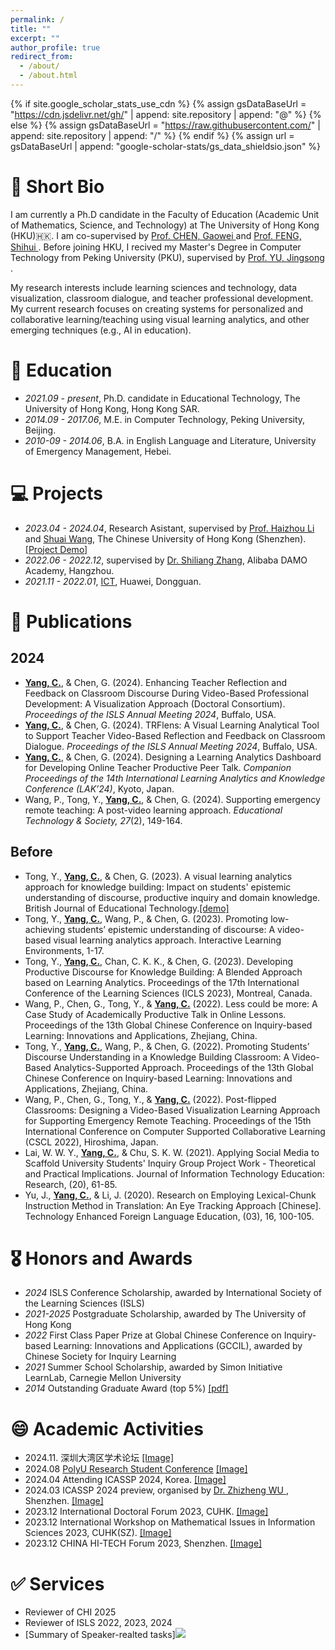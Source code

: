 ```yaml
---
permalink: /
title: ""
excerpt: ""
author_profile: true
redirect_from: 
  - /about/
  - /about.html
---
```


{% if site.google_scholar_stats_use_cdn %}
{% assign gsDataBaseUrl = "https://cdn.jsdelivr.net/gh/" | append: site.repository | append: "@" %}
{% else %}
{% assign gsDataBaseUrl = "https://raw.githubusercontent.com/" | append: site.repository | append: "/" %}
{% endif %}
{% assign url = gsDataBaseUrl | append: "google-scholar-stats/gs_data_shieldsio.json" %}

<span class='anchor' id='about-me'></span>

# 👤 Short Bio
I am currently a Ph.D candidate in the Faculty of Education (Academic Unit of Mathematics, Science, and Technology) at The University of Hong Kong (HKU)🇭🇰. I am co-supervised by <a href="https://web.edu.hku.hk/faculty-academics/gwchen"> Prof. CHEN, Gaowei </a> and <a href="https://web.edu.hku.hk/faculty-academics/shihuife"> Prof. FENG, Shihui </a>. Before joining HKU, I recived my Master's Degree in Computer Technology from Peking University (PKU), supervised by <a href="https://www.ss.pku.edu.cn/teacherteam/teacherlist/1640-%E4%BF%9E%E6%95%AC%E6%9D%BE.html"> Prof. YU, Jingsong </a>.

My research interests include learning sciences and technology, data visualization, classroom dialogue, and teacher professional development. My current research focuses on creating systems for personalized and collaborative learning/teaching using visual learning analytics, and other emerging techniques (e.g., AI in education). 


# 📖 Education
- *2021.09 - present*, Ph.D. candidate in Educational Technology, The University of Hong Kong, Hong Kong SAR. 
- *2014.09 - 2017.06*, M.E. in Computer Technology, Peking University, Beijing. 
- *2010-09 - 2014.06*, B.A. in English Language and Literature, University of Emergency Management, Hebei. 


# 💻 Projects
- *2023.04 - 2024.04*, Research Asistant, supervised by <a href="https://sds.cuhk.edu.cn/en/teacher/498">Prof. Haizhou Li</a> and <a href="https://wsstriving.github.io">Shuai Wang</a>, The Chinese University of Hong Kong (Shenzhen). [[Project Demo]](../videos/Junjie_xinyi.mp4)
- *2022.06 - 2022.12*, supervised by <a href='https://scholar.google.com/citations?user=BcWMSE4AAAAJ&hl=zh-CN'>Dr. Shiliang Zhang</a>, Alibaba DAMO Academy, Hangzhou.
- *2021.11 - 2022.01*, <a href='https://e.huawei.com/cn/products/enterprise-collaboration/ideahub'>ICT</a>, Huawei, Dongguan. 

# 📝 Publications

## 2024 
- **<u>Yang, C.</u>**, & Chen, G. (2024). Enhancing Teacher Reflection and Feedback on Classroom Discourse During Video-Based Professional Development: A Visualization Approach (Doctoral Consortium). *Proceedings of the ISLS Annual Meeting 2024*, Buffalo, USA.
- **<u>Yang, C.</u>**, & Chen, G. (2024). TRFlens: A Visual Learning Analytical Tool to Support Teacher Video-Based Reflection and Feedback on Classroom Dialogue. *Proceedings of the ISLS Annual Meeting 2024*, Buffalo, USA.
- **<u>Yang, C.</u>**, & Chen, G. (2024). Designing a Learning Analytics Dashboard for Developing Online Teacher Productive Peer Talk. *Companion Proceedings of the 14th International Learning Analytics and Knowledge Conference (LAK’24)*, Kyoto, Japan.
- Wang, P., Tong, Y., **<u>Yang, C.</u>**, & Chen, G. (2024). Supporting emergency remote teaching: A post-video learning approach. *Educational Technology & Society, 27*(2), 149-164.

## Before
- Tong, Y., **<u>Yang, C.</u>**, & Chen, G. (2023). A visual learning analytics approach for knowledge building: Impact on students' epistemic understanding of discourse, productive inquiry and domain knowledge. British Journal of Educational Technology.[[demo]](../demo_page/MoMuSE/index.html)
- Tong, Y., **<u>Yang, C.</u>**, Wang, P., & Chen, G. (2023). Promoting low-achieving students’ epistemic understanding of discourse: A video-based visual learning analytics approach. Interactive Learning Environments, 1-17.
- Tong, Y., **<u>Yang, C.</u>**, Chan, C. K. K., & Chen, G. (2023). Developing Productive Discourse for Knowledge Building: A Blended Approach based on Learning Analytics. Proceedings of the 17th International Conference of the Learning Sciences (ICLS 2023), Montreal, Canada.
- Wang, P., Chen, G., Tong, Y., & **<u>Yang, C.</u>** (2022). Less could be more: A Case Study of Academically Productive Talk in Online Lessons. Proceedings of the 13th Global Chinese Conference on Inquiry-based Learning: Innovations and Applications, Zhejiang, China.
- Tong, Y., **<u>Yang, C.</u>**, Wang, P., & Chen, G. (2022). Promoting Students’ Discourse Understanding in a Knowledge Building Classroom: A Video-Based Analytics-Supported Approach. Proceedings of the 13th Global Chinese Conference on Inquiry-based Learning: Innovations and Applications, Zhejiang, China.
- Wang, P., Chen, G., Tong, Y., & **<u>Yang, C.</u>** (2022). Post-flipped Classrooms: Designing a Video-Based Visualization Learning Approach for Supporting Emergency Remote Teaching. Proceedings of the 15th International Conference on Computer Supported Collaborative Learning (CSCL 2022), Hiroshima, Japan.
- Lai, W. W. Y., **<u>Yang, C.</u>**, & Chu, S. K. W. (2021). Applying Social Media to Scaffold University Students' Inquiry Group Project Work - Theoretical and Practical Implications. Journal of Information Technology Education: Research, (20), 61-85.
- Yu, J., **<u>Yang, C.</u>**, & Li, J. (2020). Research on Employing Lexical-Chunk Instruction Method in Translation: An Eye Tracking Approach [Chinese]. Technology Enhanced Foreign Language Education, (03), 16, 100-105.


# 🎖 Honors and Awards
- *2024* ISLS Conference Scholarship, awarded by International Society of the Learning Sciences (ISLS)
- *2021-2025* Postgraduate Scholarship, awarded by The University of Hong Kong
- *2022* First Class Paper Prize at Global Chinese Conference on Inquiry-based Learning: Innovations and Applications (GCCIL), awarded by Chinese Society for Inquiry Learning
- *2021* Summer School Scholarship, awarded by Simon Initiative LearnLab, Carnegie Mellon University
- *2014* Outstanding Graduate Award (top 5%) [[pdf]](../pdf/Award_Outstanding_Graduate_Award.pdf)


# 😄 Academic Activities
- 2024.11. 深圳大湾区学术论坛 [[Image]](../images/haizhou_birthday/index.html)
- 2024.08 [PolyU Research Student Conference](https://events.polyu.edu.hk/prsc2024/home) [[Image]](../images/PRSC/index.html)
- 2024.04 Attending ICASSP 2024, Korea. [[Image]](../images/icassp2024/index.html)
- 2024.03 ICASSP 2024 preview, organised by <a href='https://sds.cuhk.edu.cn/en/teacher/641'>Dr. Zhizheng WU </a>, Shenzhen. [[Image]](../images/icassp2024_preview/index.html)
- 2023.12 International Doctoral Forum 2023, CUHK. [[Image]](../images/CUHK2023/index.html)
- 2023.12 International Workshop on Mathematical Issues in Information Sciences 2023, CUHK(SZ). [[Image]](../images/MIIS2023/index.html)
- 2023.12 CHINA HI-TECH Forum 2023, Shenzhen. [[Image]](../images/HITECH2023/index.html)

# ✅ Services
- Reviewer of CHI 2025
- Reviewer of ISLS 2022, 2023, 2024
- [Summary of Speaker-realted tasks][![](https://img.shields.io/github/stars/mrjunjieli/awesome_speaker?style=social&label=Code+Stars)](https://github.com/mrjunjieli/awesome_speaker)

<!-- 
# 🔥 News
- *2022.02*: &nbsp;🎉🎉 Lorem ipsum dolor sit amet, consectetur adipiscing elit. Vivamus ornare aliquet ipsum, ac tempus justo dapibus sit amet. 
- *2022.02*: &nbsp;🎉🎉 Lorem ipsum dolor sit amet, consectetur adipiscing elit. Vivamus ornare aliquet ipsum, ac tempus justo dapibus sit amet. 

# 📝 Publications 

<div class='paper-box'><div class='paper-box-image'><div><div class="badge">CVPR 2016</div><img src='images/500x300.png' alt="sym" width="100%"></div></div>
<div class='paper-box-text' markdown="1">

[Deep Residual Learning for Image Recognition](https://openaccess.thecvf.com/content_cvpr_2016/papers/He_Deep_Residual_Learning_CVPR_2016_paper.pdf)

**Kaiming He**, Xiangyu Zhang, Shaoqing Ren, Jian Sun

[**Project**](https://scholar.google.com/citations?view_op=view_citation&hl=zh-CN&user=DhtAFkwAAAAJ&citation_for_view=DhtAFkwAAAAJ:ALROH1vI_8AC) <strong><span class='show_paper_citations' data='DhtAFkwAAAAJ:ALROH1vI_8AC'></span></strong>
- Lorem ipsum dolor sit amet, consectetur adipiscing elit. Vivamus ornare aliquet ipsum, ac tempus justo dapibus sit amet. 
</div>
</div>

- [Lorem ipsum dolor sit amet, consectetur adipiscing elit. Vivamus ornare aliquet ipsum, ac tempus justo dapibus sit amet](https://github.com), A, B, C, **CVPR 2020**

# 🎖 Honors and Awards
- *2021.10* Lorem ipsum dolor sit amet, consectetur adipiscing elit. Vivamus ornare aliquet ipsum, ac tempus justo dapibus sit amet. 
- *2021.09* Lorem ipsum dolor sit amet, consectetur adipiscing elit. Vivamus ornare aliquet ipsum, ac tempus justo dapibus sit amet. 

# 📖 Education
- *2019.06 - 2022.04 (now)*, Lorem ipsum dolor sit amet, consectetur adipiscing elit. Vivamus ornare aliquet ipsum, ac tempus justo dapibus sit amet. 
- *2015.09 - 2019.06*, Lorem ipsum dolor sit amet, consectetur adipiscing elit. Vivamus ornare aliquet ipsum, ac tempus justo dapibus sit amet. 

# 💬 Invited Talks
- *2021.06*, Lorem ipsum dolor sit amet, consectetur adipiscing elit. Vivamus ornare aliquet ipsum, ac tempus justo dapibus sit amet. 
- *2021.03*, Lorem ipsum dolor sit amet, consectetur adipiscing elit. Vivamus ornare aliquet ipsum, ac tempus justo dapibus sit amet.  \| [\[video\]](https://github.com/)

# 💻 Internships
- *2019.05 - 2020.02*, [Lorem](https://github.com/), China. -->
